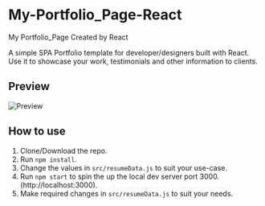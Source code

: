 # My-Portfolio_Page-React
My Portfolio_Page Created by React

A simple SPA Portfolio template for developer/designers built with React. Use it to showcase your work, testimonials and other information to clients.

## Preview
![Preview](https://JimYangZhao.github.io/)

## How to use
1. Clone/Download the repo.
2. Run  ``` npm install ```.
3. Change the values in ```src/resumeData.js``` to suit your use-case.
4. Run ```npm start``` to spin the up the local dev server port 3000.(http://localhost:3000).
5. Make required changes in ```src/resumeData.js``` to suit your needs.
